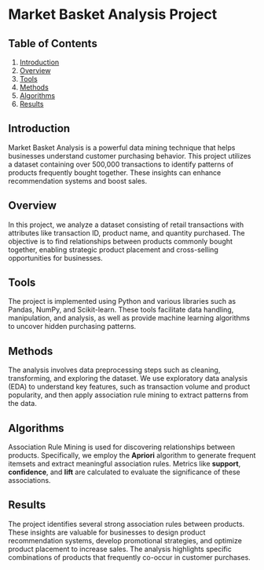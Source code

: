 # Market Basket Analysis Project

## Table of Contents
1. [Introduction](#introduction)
2. [Overview](#overview)
3. [Tools](#tools)
4. [Methods](#methods)
5. [Algorithms](#algorithms)
6. [Results](#results)

## Introduction
Market Basket Analysis is a powerful data mining technique that helps businesses understand customer purchasing behavior. This project utilizes a dataset containing over 500,000 transactions to identify patterns of products frequently bought together. These insights can enhance recommendation systems and boost sales.

## Overview
In this project, we analyze a dataset consisting of retail transactions with attributes like transaction ID, product name, and quantity purchased. The objective is to find relationships between products commonly bought together, enabling strategic product placement and cross-selling opportunities for businesses.

## Tools
The project is implemented using Python and various libraries such as Pandas, NumPy, and Scikit-learn. These tools facilitate data handling, manipulation, and analysis, as well as provide machine learning algorithms to uncover hidden purchasing patterns.

## Methods
The analysis involves data preprocessing steps such as cleaning, transforming, and exploring the dataset. We use exploratory data analysis (EDA) to understand key features, such as transaction volume and product popularity, and then apply association rule mining to extract patterns from the data.

## Algorithms
Association Rule Mining is used for discovering relationships between products. Specifically, we employ the **Apriori** algorithm to generate frequent itemsets and extract meaningful association rules. Metrics like **support**, **confidence**, and **lift** are calculated to evaluate the significance of these associations.

## Results
The project identifies several strong association rules between products. These insights are valuable for businesses to design product recommendation systems, develop promotional strategies, and optimize product placement to increase sales. The analysis highlights specific combinations of products that frequently co-occur in customer purchases.
